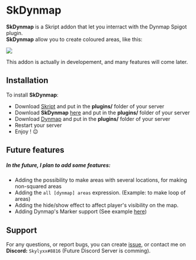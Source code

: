 # SkDynmap

**SkDynmap** is a Skript addon that let you interract with the Dynmap Spigot plugin.<br>
**SkDynmap** allow you to create coloured areas, like this:

<img src=https://i.imgur.com/zzCoBs6.png>

This addon is actually in developement, and many features will come later.

## Installation

To install **SkDynmap**:
- Download <a href="https://github.com/SkriptLang/Skript/releases/">Skript</a> and put in the **plugins/** folder of your server
- Download **SkDynmap** <a href="https://github.com/SkylyxxFR/skdynmap/releases/">here</a> and put in the **plugins/** folder of your server
- Download <a href="https://dev.bukkit.org/projects/dynmap">Dynmap</a> and put in the **plugins/** folder of your server
- Restart your server
- Enjoy ! 😉

## Future features

##### In the future, I plan to add some features:

- Adding the possibility to make areas with several locations, for making non-squared areas
- Adding the `all [dynmap] areas` expression. (Example: to make loop of areas)
- Adding the hide/show effect to affect player's visibility on the map.
- Adding Dynmap's Marker support (See example <a href="https://i.imgur.com/bAjHu7r.png">here</a>)

## Support

For any questions, or report bugs, you can create <a href="https://github.com/Skylyxx/skdynmap/issues">issue</a>, or contact me on **Discord:** `Skylyxx#8816` (Future Discord Server is comming).
